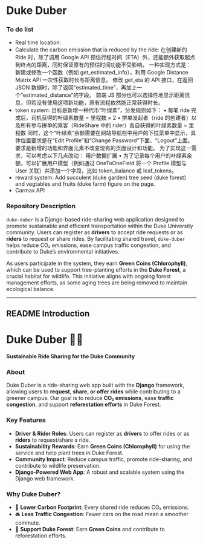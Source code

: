 # Duke Duber

### **To do list**
- Real time location: 
- Calculate the carbon emission that is reduced by the ride:
  在创建新的 Ride 时，除了调用 Google API 预估行程时间（ETA）外，还能额外获取起点到终点的距离，同时保证原有的预估时间功能不受影响。
一种实现方式是：
新建或修改一个函数（例如 get_estimated_info），利用 Google Distance Matrix API 一次性获取时长与距离信息。
修改 get_eta 的 API 接口，在返回 JSON 数据时，除了返回“estimated_time”，再加上一个“estimated_distance”的字段。
前端 JS 部分也可以选择性地显示距离信息，但若没有使用这项新功能，原有流程依然能正常获得时长。
- token system:
目标是新增一种代币“叶绿素”，分发规则如下：
• 每笔 ride 完成后，司机获得的叶绿素数量 = 里程数 × 2
• 拼单发起者（ride 的创建者）以及所有参与拼单的乘客（RideShare 中的 rider）各自获得的叶绿素数量 = 里程数
同时，这个“叶绿素”余额需要在网站导航栏中用户的下拉菜单中显示，具体位置要求是在“Edit Profile”和“Change Password”下面、“Logout”上面。
要求是新增的功能和界面元素不改变现有的页面设计和功能。
为了实现这一需求，可以考虑以下几点改动：
用户数据扩展
• 为了记录每个用户的叶绿素余额，可以扩展用户模型（例如通过 OneToOneField 将一个 Profile 模型与 User 关联）并添加一个字段，比如 token_balance 或 leaf_tokens。
- reward system: Add succulent (duke garden) tree seed (duke forest) and vegtables and fruits (duke farm) figure on the page.
- Carmax API

### **Repository Description**  
`duke-duber` is a Django-based ride-sharing web application designed to promote sustainable and efficient transportation within the Duke University community. Users can register as **drivers** to accept ride requests or as **riders** to request or share rides. By facilitating shared travel, `duke-duber` helps reduce CO₂ emissions, ease campus traffic congestion, and contribute to Duke’s environmental initiatives.  

As users participate in the system, they earn **Green Coins (Chlorophyll)**, which can be used to support tree-planting efforts in the **Duke Forest**, a crucial habitat for wildlife. This initiative aligns with ongoing forest management efforts, as some aging trees are being removed to maintain ecological balance.

---

## **README Introduction**  

# Duke Duber 🌿🚗  
**Sustainable Ride Sharing for the Duke Community**  

### **About**  
Duke Duber is a ride-sharing web app built with the **Django** framework, allowing users to **request, share, or offer rides** while contributing to a greener campus. Our goal is to reduce **CO₂ emissions**, ease **traffic congestion**, and support **reforestation efforts** in Duke Forest.  

### **Key Features**  
- **Driver & Rider Roles**: Users can register as **drivers** to offer rides or as **riders** to request/share a ride.  
- **Sustainability Rewards**: Earn **Green Coins (Chlorophyll)** for using the service and help plant trees in Duke Forest.  
- **Community Impact**: Reduce campus traffic, promote ride-sharing, and contribute to wildlife preservation.  
- **Django-Powered Web App**: A robust and scalable system using the Django web framework.  

### **Why Duke Duber?**  
- 🌱 **Lower Carbon Footprint**: Every shared ride reduces CO₂ emissions.  
- 🚘 **Less Traffic Congestion**: Fewer cars on the road mean a smoother commute.  
- 🌳 **Support Duke Forest**: Earn **Green Coins** and contribute to reforestation efforts.  

